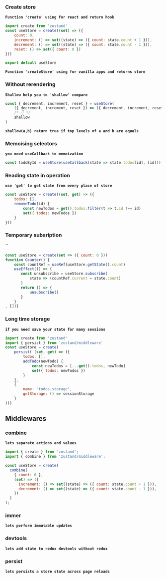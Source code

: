 ### Create store
**`Function 'create' using for react and return hook`**
```javascript
import create from 'zustand'
const useStore = create((set) => ({
	count: 0,
	increment: () => set((state) => ({ count: state.count + 1 })),
	decrement: () => set((state) => ({ count: state.count - 1 })),
	reset: () => set({ count: 0 })
}))

export default useStore
```
**`Function 'createStore' using for vanilla apps and returns store`**
### Without rerendering
**`Shallow help you to 'shallow' compare`**
```javascript
const { decrement, increment, reset } = useStore(
	({ decrement, increment, reset }) => ({ decrement, increment, reset }),
	/* 👇 */
	shallow 
)
```
**`shallow(a,b) return true if top levels of a and b are equals`**

### Memoising selectors
**`you need useCallback to memoization`**
```javascript
const todoById = useStore(useCallback(state => state.todos[id], [id]))
```

### Reading state in operation
**`use 'get' to get state from every place of store`**
```javascript
const useStore = create((set, get) => ({
	todos: [],
	removeTodo(id) {
		const newTodos = get().todos.filter(t => t.id !== id)
		set({ todos: newTodos })
	}
}))
```

### Temporary subsription
**``**
```javascript
const useStore = create(set => ({ count: 0 }))
function Counter() {
	const countRef = useRef(useStore.getState().count)
	useEffect(() => {
	   const unsubscribe = useStore.subscribe(
		   state => (countRef.current = state.count)   
       )
	   return () => {     
		   unsubscribe()
	   }
	}
, [])}
```

### Long time storage
**`if you need save your state for many sessions`**
```javascript
import create from 'zustand'
import { persist } from 'zustand/middleware'
const useStore = create(
	persist( (set, get) => ({   
		todos: [],   
		addTodo(newTodo) {     
			const newTodos = [...get().todos, newTodo]     
			set({ todos: newTodos })   
		}
	},
	{
		name: "todos-storage",
		getStorage: () => sessionStorage
	}
)))
```

## Middlewares
### combine
**`lets separate actions and values`**

```javascript
import { create } from 'zustand';
import { combine } from 'zustand/middleware';

const useStore = create(
  combine(
    { count: 0 },
    (set) => ({
      increment: () => set((state) => ({ count: state.count + 1 })),
      decrement: () => set((state) => ({ count: state.count - 1 })),
    })
  )
);
```

### immer
**`lets perform immutable updates`**

### devtools
**`lets add state to redux devtools without redux`**

### persist
**`lets persists a store state across page reloads`**

